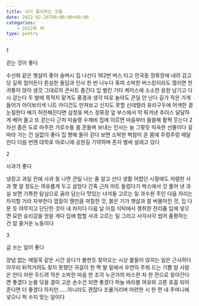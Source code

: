 ```yaml
---
title: 내가 좋아하는 것들
date: 2022-02-26T00:00:00+09:00
categories:
    - 2022年 作
type: poetry
---
```


1

걷는 것이 좋다

수선화 같은 햇살이 좋아 슬며시 집 나선다 162번 버스 타고 안국동 정류장에 내려 감고당 길목 접어든다 튼실한 돌담과 인사 한 번 나누다 혹여 소박한 버스킹이라도 열리면 한 귀퉁이 앉아 생것 그대로의 콘서트 즐긴다 입 벌린 기타 케이스에 소소한 응원 남기고 다시 걷는다 두 발에 목적지 맡겨도 풍경과 생각 따로 놀아도 큰일 안 난다 길가 작은 가게 들어가 아이보리색 니트 카디건도 만져보고 신지도 못할 신데렐라 유리구두에 어색한 곁눈질한다 배가 허전해진다면 삼청동 버스 정류장 앞 부스에서 막 튀겨낸 추러스 달달하게 베어 물고 또 걷는다 근처 미슐랭 수제비 집에 이르면 마음부터 쏠쏠해 활짝 웃는다 2차선 좁은 도로 마주한 가로수들 몸 흔들며 보내는 인사는 늘 그렇듯 익숙한 선물이다 길 따라 가는 건 실없이 좋다 집 향해 돌아 걷다 보면 소박한 벅참이 온 몸에 주렁주렁 매달린다 다음 번엔 대학로 마로니에 공원길 기약하며 혼자 벌써 설레고 있다

2

사과가 좋다

냉장고 과일 칸에 사과 동 나면 큰일 나는 줄 알고 산다 생활 어렵던 시절에도 저렴한 사과 몇 알 정도는 여유롭게 두고 살았다 간혹 근처 마트 들렀다가 박스에서 갓 풀어 낸 과실 보면 기특한 탐심으로 골라 담는다 맛있는 녀석들 고르는 일 과수원 주인 다음 자리는 차지할 거라 자부한다 껍질이 웬만큼 꺼칠한 것, 붉은 기가 햇살과 잘 버물어진 것, 입 다문 듯 야무지고 단단한 것이 내 차지다 다음 날 아침 식탁에서 쟁취한 전리품 입에 넣으면 묘한 승리감을 얻을 게다 입에 합할 사과 고르는 일 그리고 사각사각 씹어 품평하는 건 참 즐거운 노동이다

3

글 쓰는 일이 좋다

양념 없는 메밀묵 같은 시간 살다가 불현듯 찾아오는 시상 붙들어 앉히는 일은 근사하다 아무리 뒤적거려도 찾지 못했던 귀걸이 한 짝 발 밑에서 우연히 주워 드는 기쁨 알 사람은 안다 자판 두드려 적은 소박한 마음 한 조각 누군가의 따스한 차 한 잔으로 찾아간다면 좋겠다 눈물 닦을 결이 고운 손수건 되면 좋겠다 하늘 바라볼 여유와 고른 호흡 되어 준다면 더 좋겠다
하지만……아니라도 괜찮다 조물거리며 마련한 시 한 편 내 주머니에 넣으니 퍽 수지 맞는 일이다
